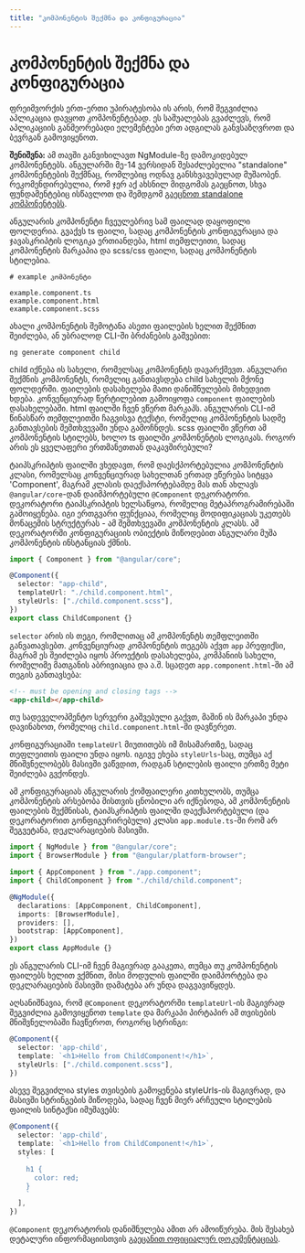 ```yaml
---
title: "კომპონენტის შექმნა და კონფიგურაცია"
---
```


# კომპონენტის შექმნა და კონფიგურაცია

ფრეიმვორქის ერთ-ერთი უპირატესობა ის არის, რომ შეგვიძლია აპლიკაცია დავყოთ კომპონენტებად.
ეს საშუალებას გვაძლევს, რომ აპლიკაციის განმეორებადი ელემენტები ერთ ადგილას განვსაზღვროთ
და ბევრგან გამოვიყენოთ.

**შენიშვნა:** ამ თავში განვიხილავთ NgModule-ზე დამოკიდებულ კომპონენტებს. ანგულარში
მე-14 ვერსიდან შესაძლებელია "standalone" კომპონენტების შექმნაც, რომლებიც ოდნავ
განსხვავებულად მუშაობენ. რეკომენდირებულია, რომ ჯერ აქ ახსნილ მიდგომას გაეცნოთ,
სხვა ფუნდამენტებიც ისწავლოთ და შემდგომ [გაეცნოთ standalone კომპონენტებს](../standalone/).

ანგულარის კომპონენტი ჩვეულებრივ სამ ფაილად დაყოფილი ფოლდერია. გვაქვს ts ფაილი, სადაც
კომპონენტის კონფიგურაცია და ჯავასკრიპტის ლოგიკა ერთიანდება, html თემფლეითი, სადაც კომპონენტის
მარკაპია და scss/css ფაილი, სადაც კომპონენტის სტილებია.

```
# example კომპონენტი

example.component.ts
example.component.html
example.component.scss
```

ახალი კომპონენტის შემოტანა ასეთი ფაილების ხელით შექმნით შეიძლება, ან უბრალოდ CLI-ში ბრძანების გაშვებით:

```
ng generate component child
```

child იქნება ის სახელი, რომელსაც კომპონენტს დავარქმევთ.
ანგულარი შექმნის კომპონენტს, რომელიც განთავსდება child სახელის მქონე ფოლდერში.
ფაილების დასახელება მათი დანიშნულების მიხედვით ხდება. კონვენციურად წერტილებით
გამოიყოფა `component` ფაილების დასახელებაში. html ფაილში ჩვენ ვწერთ მარკაპს.
ანგულარის CLI-იმ წინასწარ თემფლეითში ჩაგვისვა ტექსტი, რომელიც კომპონენტის სადმე
განთავსების შემთხვევაში უნდა გამოჩნდეს.
scss ფაილში ვწერთ ამ კომპონენტის სტილებს, ხოლო ts ფაილში კომპონენტის ლოგიკას.
როგორ არის ეს ყველაფერი ერთმანეთთან დაკავშირებული?

ტაიპსკრიპტის ფაილში ვხედავთ, რომ დაესქპორტებულია კომპონენტის კლასი, რომელსაც
კონვენციურად სახელთან ერთად ეწერება სიტყვა 'Component', მაგრამ კლასის
დაექსპორტებამდე მას თან ახლავს `@angular/core`-დან დაიმპორტებული `@Component` დეკორატორი.
დეკორატორი ტაიპსკრიპტის
ხელსაწყოა, რომელიც მეტაპროგრამირებაში გამოიყენება. იგი ერთგვარი ფუნქციაა, რომელიც
მოდიფიკაციას უკეთებს მონაცემის სტრუქტურას - ამ შემთხვევაში კომპონენტის კლასს.
ამ დეკორატორში კონფიგურაციის ობიექტის მიწოდებით ანგულარი მუშა კომპონენტის ინსტანციას ქმნის.

```ts
import { Component } from "@angular/core";

@Component({
  selector: "app-child",
  templateUrl: "./child.component.html",
  styleUrls: ["./child.component.scss"],
})
export class ChildComponent {}
```

`selector` არის ის თეგი, რომლითაც ამ კომპონენტს თემფლეითში განვათავსებთ.
კონვენციურად კომპონენტის თეგებს აქვთ `app` პრეფიქსი, მაგრამ ეს შეიძლება იყოს
პროექტის დასახელება, კომპანიის სახელი, რომელიმე მათგანის აბრივიაცია და ა.შ.
სცადეთ `app.component.html`-ში ამ თეგის განთავსება:

```html
<!-- must be opening and closing tags -->
<app-child></app-child>
```

თუ სადეველოპმენტო სერვერი გაშვებული გაქვთ, მაშინ ის მარკაპი უნდა დავინახოთ,
რომელიც `child.component.html`-ში დავწერეთ.

კონფიგურაციაში `templateUrl` მიუთითებს იმ მისამართზე, სადაც თეფლეითის ფაილი
უნდა იყოს. იგივე ეხება `styleUrls`-საც, თუმცა აქ მნიშვნელობებს მასივში ვაწვდით,
რადგან სტილების ფაილი ერთზე მეტი შეიძლება გვქონდეს.

ამ კონფიგურაციას ანგულარის ქომფაილერი კითხულობს, თუმცა კომპონენტის არსებობა
მისთვის ცნობილი არ იქნებოდა, ამ კომპონენტის ფაილების შექმნისას, ტაიპსკრიპტის
ფაილში დაექსპორტებული (და დეკორატორით გონფიგურირებული) კლასი `app.module.ts`-ში
რომ არ შეგვეტანა, დეკლარაციების მასივში.

```ts
import { NgModule } from "@angular/core";
import { BrowserModule } from "@angular/platform-browser";

import { AppComponent } from "./app.component";
import { ChildComponent } from "./child/child.component";

@NgModule({
  declarations: [AppComponent, ChildComponent],
  imports: [BrowserModule],
  providers: [],
  bootstrap: [AppComponent],
})
export class AppModule {}
```

ეს ანგულარის CLI-იმ ჩვენ მაგივრად გააკეთა, თუმცა თუ კომპონენტის ფაილებს ხელით ვქმნით,
მისი მოდულის ფაილში დაიმპორტება და დეკლარაციების მასივში დამატება არ უნდა დაგვავიწყდეს.

აღსანიშნავია, რომ `@Component` დეკორატორში `templateUrl`-ის მაგივრად შეგვიძლია გამოვიყენოთ
`template` და მარკაპი პირტაპირ ამ თვისების მნიშვნელობაში ჩავწეროთ, როგორც სტრინგი:

```ts
@Component({
  selector: 'app-child',
  template: `<h1>Hello from ChildComponent!</h1>`,
  styleUrls: ["./child.component.scss"],
})
```

ასევე შეგვიძლია styles თვისების გამოყენება styleUrls-ის მაგივრად, და მასივში სტრინგების მიწოდება,
სადაც ჩვენ მიერ არჩეული სტილების ფაილის სინტაქსი იმუშავებს:

```ts
@Component({
  selector: 'app-child',
  template: `<h1>Hello from ChildComponent!</h1>`,
  styles: [
    `
    h1 {
      color: red;
    }
    `
  ],
})
```

`@Component` დეკორატორის დანიშნულება ამით არ ამოიწურება. მის შესახებ დეტალური ინფორმაციისთვის
[გაეცანით ოფიციალურ დოკუმენტაციას](https://angular.io/api/core/Component).
